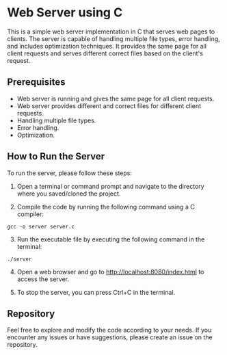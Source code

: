 # Web Server using C

This is a simple web server implementation in C that serves web pages to clients. The server is capable of handling multiple file types, error handling, and includes optimization techniques. It provides the same page for all client requests and serves different correct files based on the client's request.

## Prerequisites

- Web server is running and gives the same page for all client requests.
- Web server provides different and correct files for different client requests.
- Handling multiple file types.
- Error handling.
- Optimization.

## How to Run the Server

To run the server, please follow these steps:

1. Open a terminal or command prompt and navigate to the directory where you saved/cloned the project.

2. Compile the code by running the following command using a C compiler:
```
gcc -o server server.c
```

3. Run the executable file by executing the following command in the terminal:
```
./server
```

4. Open a web browser and go to [http://localhost:8080/index.html](http://localhost:8080/index.html) to access the server.

5. To stop the server, you can press Ctrl+C in the terminal.

## Repository

Feel free to explore and modify the code according to your needs. If you encounter any issues or have suggestions, please create an issue on the repository.
